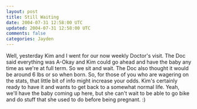 ```yaml
---           
layout: post
title: Still Waiting
date: 2004-07-31 12:58:00 UTC
updated: 2004-07-31 12:58:00 UTC
comments: false
categories: Jayden
---
```

Well, yesterday Kim and I went for our now weekly Doctor's visit. The Doc said everything was A-Okay and Kim could go ahead and have the baby any time as we're at full term. So we sit and wait. The Doc also thought it would be around 6 lbs or so when born. So, for those of you who are wagering on the stats, that little bit of info might increase your odds. Kim's certainly ready to have it and wants to get back to a somewhat normal life. Yeah, we'll have the baby coming up here, but she can't wait to be able to go bike and do stuff that she used to do before being pregnant. :)
